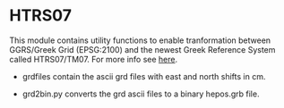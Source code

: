 # HTRS07

This module contains utility functions to enable tranformation between
GGRS/Greek Grid (EPSG:2100) and the newest Greek Reference System called HTRS07/TM07.
For more info see [here](https://www.ktimatologio.gr/el/page/geohorika/elliniko-systima-entopismoy-hepos).

* grdfiles contain the ascii grd files with east and north shifts in cm.

* grd2bin.py converts the grd ascii files to a binary hepos.grb file.
